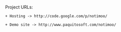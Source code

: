 Project URLs: 

	+ Hosting -> http://code.google.com/p/notimoo/

	+ Demo site -> http://www.paquitosoft.com/notimoo/
